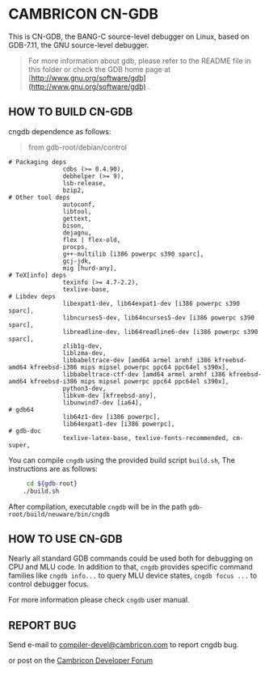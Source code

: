  # CAMBRICON CN-GDB

This is CN-GDB, the BANG-C source-level debugger on Linux, based on GDB-7.11, the GNU source-level debugger.

> For more information about gdb, please refer to the README file in this folder or check the GDB home page at [http://www.gnu.org/software/gdb](http://www.gnu.org/software/gdb) .

## HOW TO BUILD CN-GDB

cngdb dependence as follows:

> from gdb-root/debian/control

```
# Packaging deps
               cdbs (>= 0.4.90),
               debhelper (>= 9),
               lsb-release,
               bzip2,
# Other tool deps
               autoconf,
               libtool,
               gettext,
               bison,
               dejagnu,
               flex | flex-old,
               procps,
               g++-multilib [i386 powerpc s390 sparc],
               gcj-jdk,
               mig [hurd-any],
# TeX[info] deps
               texinfo (>= 4.7-2.2),
               texlive-base,
# Libdev deps
               libexpat1-dev, lib64expat1-dev [i386 powerpc s390 sparc],
               libncurses5-dev, lib64ncurses5-dev [i386 powerpc s390 sparc],
               libreadline-dev, lib64readline6-dev [i386 powerpc s390 sparc],
               zlib1g-dev,
               liblzma-dev,
               libbabeltrace-dev [amd64 armel armhf i386 kfreebsd-amd64 kfreebsd-i386 mips mipsel powerpc ppc64 ppc64el s390x],
               libbabeltrace-ctf-dev [amd64 armel armhf i386 kfreebsd-amd64 kfreebsd-i386 mips mipsel powerpc ppc64 ppc64el s390x],
               python3-dev,
               libkvm-dev [kfreebsd-any],
               libunwind7-dev [ia64],
# gdb64
               lib64z1-dev [i386 powerpc],
               lib64expat1-dev [i386 powerpc],
# gdb-doc
               texlive-latex-base, texlive-fonts-recommended, cm-super,
```

You can compile `cngdb` using the provided build script `build.sh`, The instructions are as follows:

```bash
     cd ${gdb-root}
    ./build.sh
```

After compilation, executable `cngdb` will be in the path `gdb-root/build/neuware/bin/cngdb`

## HOW TO USE CN-GDB

Nearly all standard GDB commands could be used both for debugging on CPU and MLU code.
In addition to that, `cngdb` provides specific command families like `cngdb info...` to query MLU device states, `cngdb focus ...` to control debugger focus.

For more information please check `cngdb` user manual.

## REPORT BUG

Send e-mail to [compiler-devel@cambricon.com](mailto:compiler-devel@cambricon.com) to report cngdb bug.

or post on the [Cambricon Developer Forum](http://forum.cambricon.com/list-21-1.html)
